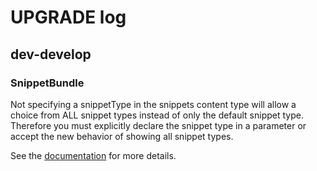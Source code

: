 UPGRADE log
===========

dev-develop
-----------

### SnippetBundle 

Not specifying a snippetType in the snippets content type will allow a choice
from ALL snippet types instead of only the default snippet type. Therefore you
must explicitly declare the snippet type in a parameter or accept the new
behavior of showing all snippet types. 

See the
[documentation](https://github.com/sulu-cmf/docs/blob/master/developer-documentation/300-webspaces/snippets.md)
for more details.
